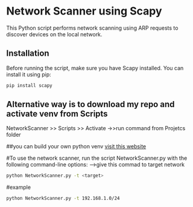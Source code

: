 # Network Scanner using Scapy

This Python script performs network scanning using ARP requests to discover devices on the local network.

## Installation

Before running the script, make sure you have Scapy installed. You can install it using pip:

```bash
pip install scapy
```

## Alternative way is to download my repo and activate venv from Scripts

NetworkScanner >> Scripts >> Activate 
->>run command from Projetcs folder

##you can build your own python venv  [visit this website]([(https://docs.python.org/3/library/venv.html)](https://docs.python.org/3/library/venv.html))


#To use the network scanner, run the script NetworkScanner.py with the following command-line options:
 -->give this commad to target network

```bash
python NetworkScanner.py -t <target>
```

#example
```bash
python NetworkScanner.py -t 192.168.1.0/24
```
